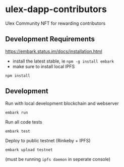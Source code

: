 # ulex-dapp-contributors
Ulex Community NFT for rewarding contributors

## Development Requirements

https://embark.status.im/docs/installation.html
- install the latest stable, ie `npm -g install embark`
- make sure to install local IPFS

`npm install`

## Development

Run with local development blockchain and webserver

`embark run`

Run all code tests

`embark test`

Deploy to public testnet (Rinkeby + IPFS)

`embark upload testnet`

(must be running `ipfs daemon` in seperate console)
